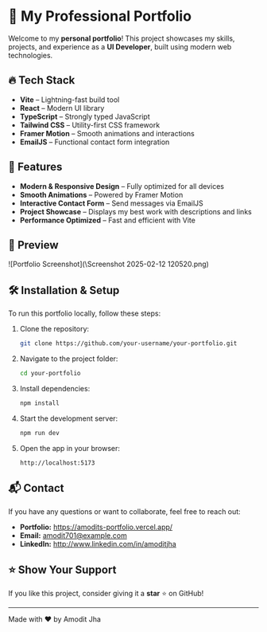 # 🚀 My Professional Portfolio

Welcome to my **personal portfolio**! This project showcases my skills, projects, and experience as a **UI Developer**, built using modern web technologies.

## 🔥 Tech Stack
- **Vite** – Lightning-fast build tool
- **React** – Modern UI library
- **TypeScript** – Strongly typed JavaScript
- **Tailwind CSS** – Utility-first CSS framework
- **Framer Motion** – Smooth animations and interactions
- **EmailJS** – Functional contact form integration

## 🎨 Features
- **Modern & Responsive Design** – Fully optimized for all devices
- **Smooth Animations** – Powered by Framer Motion
- **Interactive Contact Form** – Send messages via EmailJS
- **Project Showcase** – Displays my best work with descriptions and links
- **Performance Optimized** – Fast and efficient with Vite

## 📸 Preview
![Portfolio Screenshot](\Screenshot 2025-02-12 120520.png)

## 🛠️ Installation & Setup
To run this portfolio locally, follow these steps:

1. Clone the repository:
   ```bash
   git clone https://github.com/your-username/your-portfolio.git
   ```

2. Navigate to the project folder:
   ```bash
   cd your-portfolio
   ```

3. Install dependencies:
   ```bash
   npm install
   ```

4. Start the development server:
   ```bash
   npm run dev
   ```

5. Open the app in your browser:
   ```
   http://localhost:5173
   ```

## 📬 Contact
If you have any questions or want to collaborate, feel free to reach out:
- **Portfolio:** https://amodits-portfolio.vercel.app/
- **Email:** amodit701@example.com
- **LinkedIn:** http://www.linkedin.com/in/amoditjha


## ⭐️ Show Your Support
If you like this project, consider giving it a **star** ⭐ on GitHub!

---
Made with ❤️ by Amodit Jha
